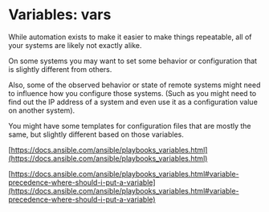 # Variables: vars

While automation exists to make it easier to make things repeatable, all of your systems are likely not exactly alike.

On some systems you may want to set some behavior or configuration that is slightly different from others.

Also, some of the observed behavior or state of remote systems might need to influence how you configure those systems. (Such as you might need to find out the IP address of a system and even use it as a configuration value on another system).

You might have some templates for configuration files that are mostly the same, but slightly different based on those variables.

[https://docs.ansible.com/ansible/playbooks_variables.html](https://docs.ansible.com/ansible/playbooks_variables.html)

[https://docs.ansible.com/ansible/playbooks_variables.html#variable-precedence-where-should-i-put-a-variable](https://docs.ansible.com/ansible/playbooks_variables.html#variable-precedence-where-should-i-put-a-variable)
